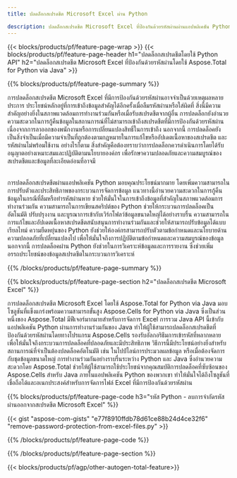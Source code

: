 ```yaml
---
title: ปลดล็อกสเปรดชีต Microsoft Excel ผ่าน Python 

description: ปลดล็อกสเปรดชีต Microsoft Excel ที่ป้องกันด้วยรหัสผ่านผ่านแอปพลิเคชัน Python ของคุณ
---
```


{{< blocks/products/pf/feature-page-wrap >}}
{{< blocks/products/pf/feature-page-header h1="ปลดล็อกสเปรดชีตโดยใช้ Python API" h2="ปลดล็อกสเปรดชีต Microsoft Excel ที่ป้องกันด้วยรหัสผ่านโดยใช้ Aspose.Total for Python via Java" >}}

{{% blocks/products/pf/feature-page-summary %}}

การปลดล็อกสเปรดชีต Microsoft Excel ที่มีการป้องกันด้วยรหัสผ่านอาจจำเป็นด้วยเหตุผลหลายประการ ประโยชน์หลักอยู่ที่การเข้าถึงข้อมูลสำคัญได้อีกครั้งเมื่อลืมรหัสผ่านหรือใส่ผิดที่ สิ่งนี้มีความสำคัญอย่างยิ่งในสภาพแวดล้อมการทำงานร่วมกันหรือเมื่อรับสเปรดชีตจากผู้อื่น การปลดล็อกยังอำนวยความสะดวกในการกู้คืนข้อมูลในสถานการณ์ที่ไม่สามารถเข้าถึงสเปรดชีตที่มีการป้องกันด้วยรหัสผ่านเนื่องจากการลาออกของพนักงานหรือการเปลี่ยนแปลงสิทธิ์ในการเข้าถึง นอกจากนี้ การปลดล็อคยังเป็นสิ่งจำเป็นเมื่อมีความจำเป็นที่ถูกต้องตามกฎหมายในการแก้ไขหรืออัปเดตเนื้อหาของสเปรดชีต และรหัสผ่านไม่พร้อมใช้งาน อย่างไรก็ตาม สิ่งสำคัญคือต้องทราบว่าการปลดล็อกควรดำเนินการโดยได้รับอนุญาตอย่างเหมาะสมและปฏิบัติตามนโยบายองค์กร เพื่อรักษาความปลอดภัยและความสมบูรณ์ของสเปรดชีตและข้อมูลที่ละเอียดอ่อนที่อาจมี<br /><br />


การปลดล็อกสเปรดชีตผ่านแอปพลิเคชัน Python มอบคุณประโยชน์มากมาย โดยเพิ่มความสามารถในการปรับตัวและประสิทธิภาพของกระบวนการจัดการข้อมูล แนวทางนี้อำนวยความสะดวกในการกู้คืนข้อมูลในกรณีที่ลืมหรือทำรหัสผ่านหาย ช่วยให้มั่นใจในการเข้าถึงข้อมูลที่สำคัญในสภาพแวดล้อมการทำงานร่วมกัน ความสามารถในการเขียนสคริปต์ของ Python ช่วยให้กระบวนการปลดล็อคเป็นอัตโนมัติ ปรับปรุงงาน และบูรณาการเข้ากับเวิร์กโฟลว์ข้อมูลขนาดใหญ่ได้อย่างราบรื่น ความสามารถในการแก้ไขและอัปเดตเนื้อหาสเปรดชีตสนับสนุนการทำงานร่วมกันและช่วยให้สามารถปรับข้อมูลได้แบบเรียลไทม์ ความยืดหยุ่นของ Python ยังช่วยให้องค์กรสามารถปรับตัวตามข้อกำหนดและนโยบายด้านความปลอดภัยที่เปลี่ยนแปลงไป เพื่อให้มั่นใจถึงการปฏิบัติตามข้อกำหนดและความสมบูรณ์ของข้อมูล นอกจากนี้ การปลดล็อคผ่าน Python ยังช่วยในการวิเคราะห์ข้อมูลและการรายงาน ซึ่งช่วยเพิ่มอรรถประโยชน์ของข้อมูลสเปรดชีตในกระบวนการวิเคราะห์

{{% /blocks/products/pf/feature-page-summary  %}}


{{% blocks/products/pf/feature-page-section  h2="ปลดล็อกสเปรดชีต Microsoft Excel" %}}

การปลดล็อกสเปรดชีต Microsoft Excel โดยใช้ Aspose.Total for Python via Java มอบโซลูชันที่แข็งแกร่งพร้อมความสามารถขั้นสูง Aspose.Cells for Python via Java ซึ่งเป็นส่วนหนึ่งของ Aspose.Total มีฟีเจอร์มากมายสำหรับการจัดการ Excel การรวม Java API นี้เข้ากับแอปพลิเคชัน Python ผ่านการทำงานร่วมกันของ Java ทำให้ผู้ใช้สามารถปลดล็อกสเปรดชีตที่ป้องกันด้วยรหัสผ่านโดยทางโปรแกรม Aspose.Cells รองรับอัลกอริธึมการเข้ารหัสที่หลากหลาย เพื่อให้มั่นใจถึงกระบวนการปลดล็อคที่ปลอดภัยและมีประสิทธิภาพ วิธีการนี้มีประโยชน์อย่างยิ่งสำหรับสถานการณ์ที่จำเป็นต้องปลดล็อคอัตโนมัติ เช่น ในไปป์ไลน์การประมวลผลข้อมูล หรือเมื่อต้องจัดการกับชุดข้อมูลขนาดใหญ่ การทำงานร่วมกันอย่างราบรื่นระหว่าง Python และ Java ซึ่งอำนวยความสะดวกโดย Aspose.Total ช่วยให้ผู้ใช้สามารถใช้ประโยชน์จากคุณสมบัติการปลดล็อคที่ซับซ้อนของ Aspose.Cells สำหรับ Java ภายในแอปพลิเคชัน Python ของพวกเขา ทำให้มั่นใจได้ถึงโซลูชันที่เชื่อถือได้และอเนกประสงค์สำหรับการจัดการไฟล์ Excel ที่มีการป้องกันด้วยรหัสผ่าน

{{% blocks/products/pf/feature-page-code h3="รหัส Python - ลบการจำกัดรหัสผ่านออกจากสเปรดชีต Microsoft Excel" %}}

{{< gist "aspose-com-gists" "e77f8910ffdb78d61ce88b24d4ce32f6" "remove-password-protection-from-excel-files.py" >}}

{{% /blocks/products/pf/feature-page-code  %}}

{{% /blocks/products/pf/feature-page-section %}}

{{< blocks/products/pf/agp/other-autogen-total-feature>}}